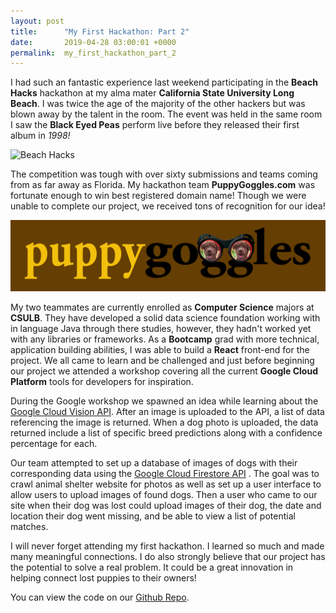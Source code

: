 ```yaml
---
layout: post
title:      "My First Hackathon: Part 2"
date:       2019-04-28 03:00:01 +0000
permalink:  my_first_hackathon_part_2
---
```



I had such an fantastic experience last weekend participating in the **Beach Hacks** hackathon at my alma mater **California State University Long Beach**. I was twice the age of the majority of the other hackers but was blown away by the talent in the room. The event was held in the same room I saw the **Black Eyed Peas** perform live before they released their first album in *1998!*

![Beach Hacks](https://media.licdn.com/dms/image/C4E22AQEdVHoJnNqK0Q/feedshare-shrink_8192/0?e=1559174400&v=beta&t=Fpjr1Tsq1DT3H8WM3fuhxX0ortSG7PA6NU2fs4dvPAQ)

The competition was tough with over sixty submissions and teams coming from as far away as Florida. My hackathon team **PuppyGoggles.com** was fortunate enough to win best registered domain name! Though we were unable to complete our project, we received tons of recognition for our idea!

![Puppy Googles](https://github.com/matt19271/PuppyGoggles/blob/master/client/src/images/puppygoggles.jpg?raw=true)

My two teammates are currently enrolled as **Computer Science** majors at **CSULB**. They have developed a solid data science foundation working with in language Java through there studies, however, they hadn't worked yet with any libraries or frameworks. As a **Bootcamp** grad with more technical, application building abilities, I was able to build a **React** front-end for the project. We all came to learn and be challenged and just before beginning our project we attended a workshop covering all the current **Google Cloud Platform** tools for developers for inspiration.

During the Google workshop we spawned an idea while learning about the [Google Cloud Vision API](https://cloud.google.com/vision/). After an image is uploaded to the API, a list of data referencing the image is returned. When a dog photo is uploaded, the data returned include a list of specific breed predictions along with a confidence percentage for each.

Our team attempted to set up a database of images of dogs with their corresponding data using the [Google Cloud  Firestore API](https://cloud.google.com/firestore/docs/reference/rest/) . The goal was to crawl animal shelter website for photos as well as set up a user interface to allow users to upload images of found dogs. Then a user who came to our site when their dog was lost could upload images of their dog, the date and location their dog went missing, and be able to view a list of potential matches. 

I will never forget attending my first hackathon. I learned so much and made many meaningful connections. I do also strongly believe that our project has the potential to solve a real problem. It could be a great innovation in helping connect lost puppies to their owners!

You can view the code on our [Github Repo](https://github.com/matt19271/PuppyGoggles).
